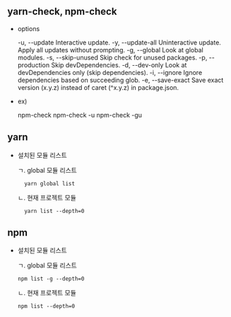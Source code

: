 ## yarn-check, npm-check

-   options

    -u, --update Interactive update.
    -y, --update-all Uninteractive update. Apply all updates without prompting.
    -g, --global Look at global modules.
    -s, --skip-unused Skip check for unused packages.
    -p, --production Skip devDependencies.
    -d, --dev-only Look at devDependencies only (skip dependencies).
    -i, --ignore Ignore dependencies based on succeeding glob.
    -e, --save-exact Save exact version (x.y.z) instead of caret (^x.y.z) in package.json.

-   ex)

    npm-check
    npm-check -u
    npm-check -gu

## yarn

-   설치된 모듈 리스트

    ㄱ. global 모듈 리스트

          yarn global list

    ㄴ. 현재 프로젝트 모듈

          yarn list --depth=0

## npm

-   설치된 모듈 리스트

    ㄱ. global 모듈 리스트

        npm list -g --depth=0

    ㄴ. 현재 프로젝트 모듈

        npm list --depth=0
